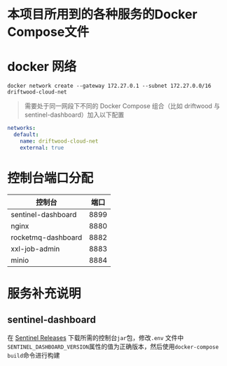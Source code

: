 本项目所用到的各种服务的Docker Compose文件
==========

# docker 网络

```shell
docker network create --gateway 172.27.0.1 --subnet 172.27.0.0/16 driftwood-cloud-net
```

> 需要处于同一网段下不同的 Docker Compose 组合（比如 driftwood 与 sentinel-dashboard）加入以下配置

```yaml
networks:
  default:
    name: driftwood-cloud-net
    external: true
```

# 控制台端口分配

| 控制台                | 端口   | 
|--------------------|------|
| sentinel-dashboard | 8899 |
| nginx              | 8880 |
| rocketmq-dashboard | 8882 |
| xxl-job-admin      | 8883 |
| minio              | 8884 |

# 服务补充说明

## sentinel-dashboard

在 [Sentinel Releases](https://github.com/alibaba/Sentinel/releases) 下载所需的控制台`jar`包，修改`.env`
文件中`SENTINEL_DASHBOARD_VERSION`属性的值为正确版本，然后使用`docker-compose build`命令进行构建
